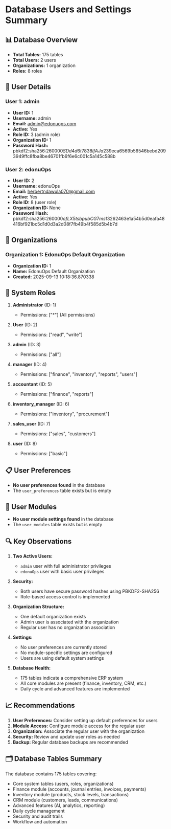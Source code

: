 # Database Users and Settings Summary

## 📊 Database Overview
- **Total Tables:** 175 tables
- **Total Users:** 2 users
- **Organizations:** 1 organization
- **Roles:** 8 roles

## 👥 User Details

### User 1: admin
- **User ID:** 1
- **Username:** admin
- **Email:** admin@edonuops.com
- **Active:** Yes
- **Role ID:** 3 (admin role)
- **Organization ID:** 1
- **Password Hash:** pbkdf2:sha256:260000$SDd4d6t7838lfAJa$239eca6569b56546bebd2093949ffc8fba8be46701fb6f6e6c001c5a145c588b

### User 2: edonuOps
- **User ID:** 2
- **Username:** edonuOps
- **Email:** herbertndawula070@gmail.com
- **Active:** Yes
- **Role ID:** 8 (user role)
- **Organization ID:** None
- **Password Hash:** pbkdf2:sha256:260000$ofLX5tsbpubCG7ms$f3262463e1a54b5d0eafa48416bf921bc5d1d0d3a2d08f7fb49b4f585d5b4b7d

## 🏢 Organizations

### Organization 1: EdonuOps Default Organization
- **Organization ID:** 1
- **Name:** EdonuOps Default Organization
- **Created:** 2025-09-13 10:18:36.870338

## 🔐 System Roles

1. **Administrator** (ID: 1)
   - Permissions: ["*"] (All permissions)

2. **User** (ID: 2)
   - Permissions: ["read", "write"]

3. **admin** (ID: 3)
   - Permissions: ["all"]

4. **manager** (ID: 4)
   - Permissions: ["finance", "inventory", "reports", "users"]

5. **accountant** (ID: 5)
   - Permissions: ["finance", "reports"]

6. **inventory_manager** (ID: 6)
   - Permissions: ["inventory", "procurement"]

7. **sales_user** (ID: 7)
   - Permissions: ["sales", "customers"]

8. **user** (ID: 8)
   - Permissions: ["basic"]

## 📋 User Preferences
- **No user preferences found** in the database
- The `user_preferences` table exists but is empty

## 🧩 User Modules
- **No user module settings found** in the database
- The `user_modules` table exists but is empty

## 🔍 Key Observations

1. **Two Active Users:**
   - `admin` user with full administrator privileges
   - `edonuOps` user with basic user privileges

2. **Security:**
   - Both users have secure password hashes using PBKDF2-SHA256
   - Role-based access control is implemented

3. **Organization Structure:**
   - One default organization exists
   - Admin user is associated with the organization
   - Regular user has no organization association

4. **Settings:**
   - No user preferences are currently stored
   - No module-specific settings are configured
   - Users are using default system settings

5. **Database Health:**
   - 175 tables indicate a comprehensive ERP system
   - All core modules are present (finance, inventory, CRM, etc.)
   - Daily cycle and advanced features are implemented

## 📈 Recommendations

1. **User Preferences:** Consider setting up default preferences for users
2. **Module Access:** Configure module access for the regular user
3. **Organization:** Associate the regular user with the organization
4. **Security:** Review and update user roles as needed
5. **Backup:** Regular database backups are recommended

## 🗂️ Database Tables Summary
The database contains 175 tables covering:
- Core system tables (users, roles, organizations)
- Finance module (accounts, journal entries, invoices, payments)
- Inventory module (products, stock levels, transactions)
- CRM module (customers, leads, communications)
- Advanced features (AI, analytics, reporting)
- Daily cycle management
- Security and audit trails
- Workflow and automation



